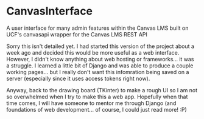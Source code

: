 # CanvasInterface
A user interface for many admin features within the Canvas LMS built on UCF's canvasapi wrapper for the Canvas LMS REST API

Sorry this isn't detailed yet. I had started this version of the project about a week ago and decided this would be more useful as a web interface. However, I didn't know anything about web hosting or frameworks... it was a struggle. I learned a little bit of Django and was able to produce a couple working pages... but I really don't want this infomration being saved on a server (especially since it uses access tokens right now).

Anyway, back to the drawing board (TKinter) to make a rough UI so I am not so overwhelmed when I try to make this a web app. Hopefully when that time comes, I will have someone to mentor me through Django (and foundations of web development... of course, I could just read more! :P)
